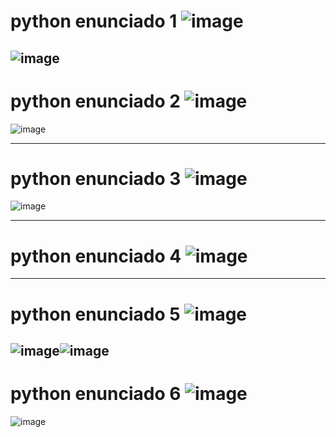 # python enunciado 1 ![image](https://user-images.githubusercontent.com/91592928/183360005-e6485b39-aedc-4102-bfd8-1d22439b2d07.png)
![image](https://user-images.githubusercontent.com/91592928/183360678-ce3648a5-d357-4140-ac34-99cfc25831e2.png)
----------------------------------------------------------------------
# python enunciado 2 ![image](https://user-images.githubusercontent.com/91592928/183385125-e85d5f34-24d5-4b48-b399-43793d43a310.png)
![image](https://user-images.githubusercontent.com/91592928/183386086-73e68188-cd26-45f9-9ff5-1065c072f061.png)

----------------------------------------------------------------------
# python enunciado 3 ![image](https://user-images.githubusercontent.com/91592928/183397395-7804bfa8-2b04-466c-ab57-ed84c00ca64b.png)
![image](https://user-images.githubusercontent.com/91592928/183397884-f195a9fe-0654-45a7-b244-c3b876d4081c.png)

----------------------------------------------------------------------
# python enunciado 4 ![image](https://user-images.githubusercontent.com/91592928/183401061-390a4b9a-d494-4293-abc5-736082f137e6.png)

----------------------------------------------------------------------
# python enunciado 5 ![image](https://user-images.githubusercontent.com/91592928/183417559-c9eddd6f-d1b6-4258-8bec-2719adc8b8c4.png)
![image](https://user-images.githubusercontent.com/91592928/183420820-06260f78-0665-4bfa-8bc8-dd62bac988a8.png)![image](https://user-images.githubusercontent.com/91592928/183422218-361e66d4-141f-4f4c-973a-8cb4210459a7.png)
----------------------------------------------------------------------
# python enunciado 6 ![image](https://user-images.githubusercontent.com/91592928/183578608-3e5e225a-c0b2-433d-ad97-cc12106ac153.png)
![image](https://user-images.githubusercontent.com/91592928/183598719-3c68e095-a34a-4dae-bc2f-6d556bf1a9e1.png)



